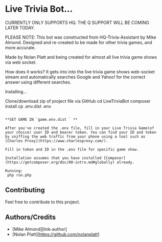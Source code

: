 # Live Trivia Bot...

CURRENTLY ONLY SUPPORTS HQ. THE Q SUPPORT WILL BE COMING LATER TODAY.


PLEASE NOTE: This bot was constructed from HQ-Trivia-Assistant by Mike Almond. Designed and re-created to be made for other trivia games, and more accurate.

Made by Nolan Platt and being created for almost all live trivia game shows via web socket.

How does it works? It gets into into the live trivia game shows web-socket stream and automatically searches Google and Yahoo! for the correct answer using different searches. 


Installing...

Clone/download zip of project file via GitHub
 cd LiveTriviaBot
 composer install
 cp .env.dist .env
```

**SET GAME IN `game.env.dist ` **

After you've created the .env file, fill in your Live Trivia Game(of your choice) user ID and bearer token. You can find your ID and token by sniffing the web traffic from your phone using a tool such as [Charles Proxy](https://www.charlesproxy.com/).

Fill in token and ID in the .env file for specific game show.

Installation assumes that you have installed [Composer](https://getcomposer.org/doc/00-intro.md#globally) already.

Running:
 php run.php
```


## Contributing

Feel free to contribute to this project.

## Authors/Credits

- [Mike Almond][link-author]
- [Nolan Platt][https://github.com/nolanplatt]
